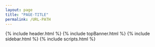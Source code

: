 ```yaml
---
layout: page
title: "PAGE-TITLE"
permalink: /URL-PATH
---
```


{% include header.html %}
{% include topBanner.html %}
{% include sidebar.html %}
{% include scripts.html %}
